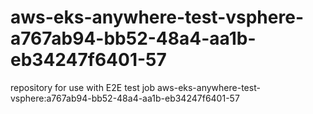 # aws-eks-anywhere-test-vsphere-a767ab94-bb52-48a4-aa1b-eb34247f6401-57
repository for use with E2E test job aws-eks-anywhere-test-vsphere:a767ab94-bb52-48a4-aa1b-eb34247f6401-57
